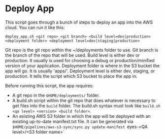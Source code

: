 # Deploy App

This script goes through a bunch of steps to deploy an app into the AWS cloud. You can run it like this:

```
deploy_app.sh <git repo> <git branch> <build level=dev|production> <deployment folder> <deployment level=dev|staging|production>
```

Git repo is the git repo within the ~/deployments folder to use.
Git branch is the branch of the repo that will be used.
Build level is either dev or production. It usually is used for choosing a debug or production/minified version of your application.
Deployment folder is where in the S3 bucket the app will go. It is usually 'apps/<your app name>'.
Deployment level is either dev, staging, or production. It tells the script which S3 bucket to place the app in.

Before running this script, the app requires:

* A git repo in the `$HOME/deployments/` folder.
* A build.sh script within the git repo that does whatever is necessary to get files into the `build` folder. The build.sh syntax must look like `build.sh <qa level> <version> <build folder>`.
* An existing AWS S3 folder in which the app will be deployed with an existing up-to-date manifest.txt file. It can be generated via `$HOME/pipelines/aws-s3-sync/sync.py update-manifest `eyes-\<QA level>/\<S3 folder name>`
